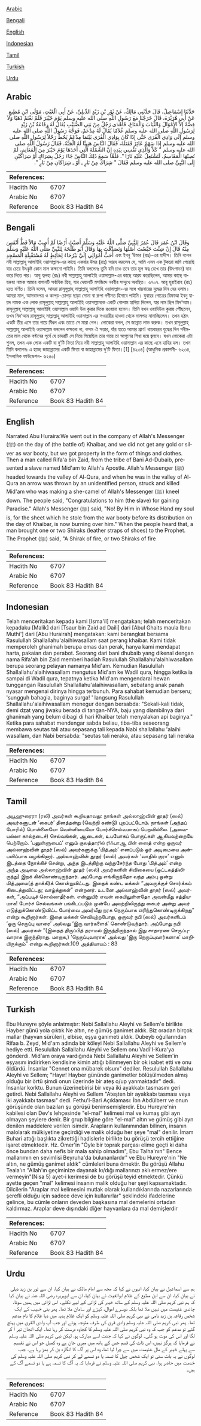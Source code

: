 [Arabic](#arabic)

[Bengali](#bengali)

[English](#english)

[Indonesian](#indonesian)

[Tamil](#tamil)

[Turkish](#turkish)

[Urdu](#urdu)

## Arabic


<div dir="rtl" lang="ar" style={{fontSize:'larger',backgroundColor:'#f8f9fa',padding:20}}>
حَدَّثَنَا إِسْمَاعِيلُ، قَالَ حَدَّثَنِي مَالِكٌ، عَنْ ثَوْرِ بْنِ زَيْدٍ الدِّيلِيِّ، عَنْ أَبِي الْغَيْثِ، مَوْلَى ابْنِ مُطِيعٍ عَنْ أَبِي هُرَيْرَةَ، قَالَ خَرَجْنَا مَعَ رَسُولِ اللَّهِ صلى الله عليه وسلم يَوْمَ خَيْبَرَ فَلَمْ نَغْنَمْ ذَهَبًا وَلاَ فِضَّةً إِلاَّ الأَمْوَالَ وَالثِّيَابَ وَالْمَتَاعَ، فَأَهْدَى رَجُلٌ مِنْ بَنِي الضُّبَيْبِ يُقَالُ لَهُ رِفَاعَةُ بْنُ زَيْدٍ لِرَسُولِ اللَّهِ صلى الله عليه وسلم غُلاَمًا يُقَالُ لَهُ مِدْعَمٌ، فَوَجَّهَ رَسُولُ اللَّهِ صلى الله عليه وسلم إِلَى وَادِي الْقُرَى حَتَّى إِذَا كَانَ بِوَادِي الْقُرَى بَيْنَمَا مِدْعَمٌ يَحُطُّ رَحْلاً لِرَسُولِ اللَّهِ صلى الله عليه وسلم إِذَا سَهْمٌ عَائِرٌ فَقَتَلَهُ، فَقَالَ النَّاسُ هَنِيئًا لَهُ الْجَنَّةُ‏.‏ فَقَالَ رَسُولُ اللَّهِ صلى الله عليه وسلم ‏"‏ كَلاَّ وَالَّذِي نَفْسِي بِيَدِهِ إِنَّ الشَّمْلَةَ الَّتِي أَخَذَهَا يَوْمَ خَيْبَرَ مِنَ الْمَغَانِمِ، لَمْ تُصِبْهَا الْمَقَاسِمُ، لَتَشْتَعِلُ عَلَيْهِ نَارًا ‏"‏‏.‏ فَلَمَّا سَمِعَ ذَلِكَ النَّاسُ جَاءَ رَجُلٌ بِشِرَاكٍ أَوْ شِرَاكَيْنِ إِلَى النَّبِيِّ صلى الله عليه وسلم فَقَالَ ‏"‏ شِرَاكٌ مِنْ نَارٍ ـ أَوْ ـ شِرَاكَانِ مِنْ نَارٍ ‏"‏‏.‏
</div>
<div style={{backgroundColor:'#f8f9fa',padding:20, marginBottom: 10}}><table> <thead> <tr> <th>References:</th> <th></th> </tr> </thead> <tbody><tr><td>Hadith No</td><td>6707</td></tr><tr><td>Arabic No</td><td>6707</td></tr><tr><td>Reference</td><td>Book 83 Hadith 84</td></tr></tbody></table></div>

## Bengali


<div dir="ltr" lang="bn" style={{fontSize:'larger',backgroundColor:'#f8f9fa',padding:20}}>
وَقَالَ ابْنُ عُمَرَ قَالَ عُمَرُ لِلنَّبِيِّ صَلَّى اللَّهُ عَلَيْهِ وَسَلَّمَ أَصَبْتُ أَرْضًا لَمْ أُصِبْ مَالاً قَطُّ أَنْفَسَ مِنْهُ قَالَ إِنْ شِئْتَ حَبَّسْتَ أَصْلَهَا وَتَصَدَّقْتَ بِهَا وَقَالَ أَبُو طَلْحَةَ لِلنَّبِيِّ صَلَّى اللَّهُ عَلَيْهِ وَسَلَّمَ أَحَبُّ أَمْوَالِي إِلَيَّ بَيْرُحَاءَ لِحَائِطٍ لَهُ مُسْتَقْبِلَةِ الْمَسْجِدِ এবং ইবনু ‘উমার (রাঃ)-এর হাদীস। তিনি বলেন নবী সাল্লাল্লাহু আলাইহি ওয়াসাল্লাম-এর কাছে একবার উমর (রাঃ) আরয করলেন যে, আমি এমন এক টুকরো জমি পেয়েছি যার চেয়ে উৎকৃষ্ট কোন মাল কক্ষনো পাইনি। তিনি বললেনঃ তুমি যদি চাও তবে তার মূল স্বত্ব রেখে তার (উৎপাদন) দান করে দিতে পার। আবু ত্বলহা (রাঃ) নবী সাল্লাল্লাহু আলাইহি ওয়াসাল্লাম-এর কাছে আরয করেছিলেন, আমার কাছে বায়রুহা নামক আমার বাগানটি সর্বাধিক প্রিয়, যার দেয়ালটি মসজিদে নববীর সম্মুখে অবস্থিত। ৬৭০৭. আবূ হুরাইরাহ (রাঃ) হতে বর্ণিত। তিনি বলেন, আমরা রাসূলুল্লাহ্ সাল্লাল্লাহু আলাইহি ওয়াসাল্লাম-এর সঙ্গে খায়বারের যুদ্ধের দিন বের হলাম। আমরা মাল, আসবাবপত্র ও কাপড়-চোপড় ছাড়া সোনা বা রুপা গণীমত হিসাবে পাইনি। যুবায়র গোত্রের রিফাআ ইবনু যায়দ নামক এক লোক রাসূলুল্লাহ্ সাল্লাল্লাহু আলাইহি ওয়াসাল্লামকে একটি গোলাম হাদিয়া দিলেন, যার নাম ছিল মিদ‘আম। রাসূলুল্লাহ্ সাল্লাল্লাহু আলাইহি ওয়াসাল্লাম ওয়াদি উল কুরার দিকে রওয়ানা হলেন। তিনি যখন ওয়াদিউল কুরায় পৌঁছলেন, তখন মিদ‘আম রাসূলুল্লাহ্ সাল্লাল্লাহু আলাইহি ওয়াসাল্লাম এর সওয়ারীর হাওদা থেকে মালপত্র নামাচ্ছিলেন। তখন হঠাৎ একটি তীর এসে তার গায়ে বিঁধল এবং তাতে সে মারা গেল। লোকেরা বলল, সে জান্নাত লাভ করুক। তখন রাসূলুল্লাহ্ সাল্লাল্লাহু আলাইহি ওয়াসাল্লাম বললেন কক্ষনো না, কসম ঐ সত্তার, যাঁর হাতে আমার প্রাণ! খায়বারের যুদ্ধের দিন গনীমতের মাল থেকে বণ্টনের পূর্বে যে চাদরটি সে নিয়ে গিয়েছিল তার গায়ে তা আগুনের শিখা হয়ে জ্বলবে। যখন লোকেরা এটা শুনল, তখন এক লোক একটি বা দু’টি ফিতা নিয়ে নবী সাল্লাল্লাহু আলাইহি ওয়াসাল্লাম এর কাছে এসে হাযির হল। তখন তিনি বললেনঃ এ হচ্ছে জাহান্নামের একটি ফিতা বা জাহান্নামের দু’টি ফিতা।[1] [৪২৩৪] (আধুনিক প্রকাশনী- ৬২৩৪, ইসলামিক ফাউন্ডেশন- ৬২৫০)
</div>
<div style={{backgroundColor:'#f8f9fa',padding:20, marginBottom: 10}}><table> <thead> <tr> <th>References:</th> <th></th> </tr> </thead> <tbody><tr><td>Hadith No</td><td>6707</td></tr><tr><td>Arabic No</td><td>6707</td></tr><tr><td>Reference</td><td>Book 83 Hadith 84</td></tr></tbody></table></div>

## English


<div dir="ltr" lang="en" style={{fontSize:'larger',backgroundColor:'#f8f9fa',padding:20}}>
Narrated Abu Huraira:We went out in the company of Allah's Messenger (ﷺ) on the day of (the battle of) Khaibar, and we did not get any gold or silver as war booty, but we got property in the form of things and clothes. Then a man called Rifa'a bin Zaid, from the tribe of Bani Ad-Dubaib, presented a slave named Mid'am to Allah's Apostle. Allah's Messenger (ﷺ) headed towards the valley of Al-Qura, and when he was in the valley of Al- Qura an arrow was thrown by an unidentified person, struck and killed Mid'am who was making a she-camel of Allah's Messenger (ﷺ) kneel down. The people said, "Congratulations to him (the slave) for gaining Paradise." Allah's Messenger (ﷺ) said, "No! By Him in Whose Hand my soul is, for the sheet which he stole from the war booty before its distribution on the day of Khaibar, is now burning over him." When the people heard that, a man brought one or two Shiraks (leather straps of shoes) to the Prophet. The Prophet (ﷺ) said, "A Shirak of fire, or two Shiraks of fire
</div>
<div style={{backgroundColor:'#f8f9fa',padding:20, marginBottom: 10}}><table> <thead> <tr> <th>References:</th> <th></th> </tr> </thead> <tbody><tr><td>Hadith No</td><td>6707</td></tr><tr><td>Arabic No</td><td>6707</td></tr><tr><td>Reference</td><td>Book 83 Hadith 84</td></tr></tbody></table></div>

## Indonesian


<div dir="ltr" lang="id" style={{fontSize:'larger',backgroundColor:'#f8f9fa',padding:20}}>
Telah menceritakan kepada kami [Isma'il] mengatakan; telah menceritakan kepadaku [Malik] dari [Tsaur bin Zaid ad Daili] dari [Abul Ghaits maula Ibnu Muthi'] dari [Abu Hurairah] mengatakan: kami berangkat bersama Rasulullah Shallallahu'alaihiwasallam saat perang khaibar. Kami tidak memperoleh ghanimah berupa emas dan perak, hanya kami mendapat harta, pakaian dan perabot. Seorang dari bani dhubaib yang dikenal dengan nama Rifa'ah bin Zaid memberi hadiah Rasulullah Shallallahu'alaihiwasallam berupa seorang pelayan namanya Mid'am. Kemudian Rasulullah Shallallahu'alaihiwasallam mengutus Mid'am ke Wadil qura, hingga ketika ia sampai di Wadil qura, tepatnya ketika Mid'am mengendarai hewan tunggangan Rasulullah Shallallahu'alaihiwasallam, sebatang anak panah nyasar mengenai dirinya hingga terbunuh. Para sahabat kemudian berseru; 'sungguh bahagia, baginya surga! ' langsung Rasulullah Shallallahu'alaihiwasallam menegur dengan bersabda: "Sekali-kali tidak, demi dzat yang jiwaku berada di tangan-NYA, baju yang diambilnya dari ghanimah yang belum dibagi di hari Khaibar telah menyalakan api baginya." Ketika para sahabat mendengar sabda beliau, tiba-tiba seseorang membawa seutas tali atau sepasang tali kepada Nabi shallallahu 'alaihi wasallam, dan Nabi bersabda: "seutas tali neraka, atau sepasang tali neraka
</div>
<div style={{backgroundColor:'#f8f9fa',padding:20, marginBottom: 10}}><table> <thead> <tr> <th>References:</th> <th></th> </tr> </thead> <tbody><tr><td>Hadith No</td><td>6707</td></tr><tr><td>Arabic No</td><td>6707</td></tr><tr><td>Reference</td><td>Book 83 Hadith 84</td></tr></tbody></table></div>

## Tamil


<div dir="ltr" lang="ta" style={{fontSize:'larger',backgroundColor:'#f8f9fa',padding:20}}>
அபூஹுரைரா (ரலி) அவர்கள் கூறியதாவது: நாங்கள் அல்லாஹ்வின் தூதர் (ஸல்) அவர்களுடன் ‘கைபர்’ தினத்தன்று (வெற்றி கண்டு) புறப்பட்டோம். நாங்கள் (அந்தப் போரில்) பொன்னையோ வெள்ளியையோ போர்ச்செல்வமாகப் பெறவில்லை. (அவையல்லா கால்நடைச்) செல்வங்கள், ஆடைகள், உபயோகப் பொருட்கள் ஆகியவற்றையே பெற்றோம். ‘பனுள்ளுபைப்’ எனும் குலத்தாரில் ரிஃபாஆ பின் ஸைத் என்ற ஒருவர் அல்லாஹ்வின் தூதர் (ஸல்) அவர்களுக்கு ‘மித்அம்’ எனப்படும் ஓர் அடிமையை அன்பளிப்பாக வழங்கினார். அல்லாஹ்வின் தூதர் (ஸல்) அவர்கள் ‘வாதில் குரா’ எனும் இடத்தை நோக்கிச் சென்று, அந்த இடத்திற்கு வந்துசேர்ந்த போது ‘மித்அம்’ என்ற அந்த அடிமை அல்லாஹ்வின் தூதர் (ஸல்) அவர்களின் சிவிகையை (ஒட்டகத்திலிருந்து) இறக் கிக்கொண்டிருந்தார். அப்போது எங்கிருந்தோ வந்த அம்பு ஒன்று மித்அமை(த் தாக்கி)க் கொன்றுவிட்டது. இதைக் கண்ட மக்கள் “அவருக்குச் சொர்க்கம் கிடைத்துவிட்டது; வாழ்த்துகள்” என்றனர். உடனே அல்லாஹ்வின் தூதர் (ஸல்) அவர்கள், “அப்படிச் சொல்லாதீர்கள். என்னுயிர் எவன் கையிலுள்ளதோ அவன்மீது சத்தியமாக! போர்ச் செல்வங்கள் பங்கிடப்படும் முன்பே அவற்றிலிருந்து கைபர் அன்று அவர் எடுத்துக்கொண்டுவிட்ட போர்வை அவர்மீது நரக நெருப்பாக எரிந்துகொண்டிருக்கிறது” என்று கூறினார்கள். இதை மக்கள் செவியுற்றபோது, ஒருவர் நபி (ஸல்) அவர்களிடம் ‘ஒரு செருப்பு வாரை’ அல்லது ‘இரு வார்களைக்’ கொண்டுவந்தார். அப்போது நபி (ஸல்) அவர்கள் “(இதைத் திருப்பித் தராமல் இருந்திருந்தால் இது சாதாரண செருப்புவாராக இருந்திராது. மாறாக,) ‘நெருப்புவாராக’ அல்லது ‘இரு நெருப்புவார்களாக’ மாறியிருக்கும்” என்று கூறினார்கள்.109 அத்தியாயம் : 83
</div>
<div style={{backgroundColor:'#f8f9fa',padding:20, marginBottom: 10}}><table> <thead> <tr> <th>References:</th> <th></th> </tr> </thead> <tbody><tr><td>Hadith No</td><td>6707</td></tr><tr><td>Arabic No</td><td>6707</td></tr><tr><td>Reference</td><td>Book 83 Hadith 84</td></tr></tbody></table></div>

## Turkish


<div dir="ltr" lang="tr" style={{fontSize:'larger',backgroundColor:'#f8f9fa',padding:20}}>
Ebu Hureyre şöyle anlatmıştır: Nebi Sallallahu Aleyhi ve Sellem'e birlikte Hayber günü yola çıktık Ne altın, ne gümüş ganimet aldık. Biz oradan birçok mallar (hayvan sürüleri), elbise, eşya ganimeti aldık. Dubeyb oğullarından Rifaa b. Zeyd, Mid'am adında bir köleyi Nebi Sallallahu Aleyhi ve Sellem'e hediye etti. Resulullah Sallallahu Aleyhi ve Sellem onu Vadi'l-Kura'ya gönderdi. Mid'am oraya vardığında Nebi Sallallahu Aleyhi ve Sellem'in eşyasını indirirken kendisine kimin attığı bilinmeyen bir ok isabet etti ve onu öldürdü. İnsanlar "Cennet ona mübarek olsunı" dediler. Resulullah Sallallahu Aleyhi ve Sellem; "Hayır! Hayber gününde ganimetler bölüşülmeden almış olduğu bir örtü şimdi onun üzerinde bir ateş o/up yanmaktadır" dedi. İnsanlar korktu. Bunun üzerinebirisi bir veya iki ayakkabı tasmasını geri getirdi. Nebi Sallallahu Aleyhi ve Sellem "Ateşten bir ayakkabı tasması veya iki ayakkabı tasması" dedi. Fethu'l-Bari Açıklaması: İbn Abdülberr ve onun görüşünde olan bazıları şu görüşü benimsemişlerdir. Ebu Hureyre'nin kabilesi olan Dev's lehçesinde "el-mal" kelimesi mal ve kumaş gibi ayn olmayan şeylere denir. Bir grup bilgine göre "el-mal" altın ve gümüş gibi ayn denilen maddelere verilen isimdir. Arapların kullanımından bilinen, insanın malolarak mülkiyetine geçirdiği ve malik olduğu her şeye "mal" denilir. İmam Buhari attığı başlıkta zikrettiği hadislerle birlikte bu görüşü tercih ettiğine işaret etmektedir. Hz. Ömer'in "Öyle bir toprak parçası elime geçti ki daha önce bundan daha nefis bir mala sahip olmadım", Ebu Talha'nın" Bence mallarımın en sevimlisi Beyruha'da bulunanlardır" ve Ebu Hureyre'nin "Ne altın, ne gümüş ganimet aldık" cümleleri buna örnektir. Bu görüşü Allahu Teala'ın "Allah'ın geçiminize dayanak kı/dığı mallarınızı aklı ermez/ere vermeyin"(Nisa 5) ayet-i kerimesi de bu görüşü teyid etmektedir. Çünkü ayette geçen "mal" kelimesi insanın malik olduğu her şeyi kapsamaktadır. Dilcilerin "Araplar mal kelimesini mutlak olarak kullandıklarında nazarlarında şerefli olduğu için sadece deve için kullanırlar" şeklindeki ifadelerine gelince, bu cümle onların deveden başkasına mal demelerini ortadan kaldırmaz. Araplar deve dışındaki diğer hayvanlara da mal demişlerdir
</div>
<div style={{backgroundColor:'#f8f9fa',padding:20, marginBottom: 10}}><table> <thead> <tr> <th>References:</th> <th></th> </tr> </thead> <tbody><tr><td>Hadith No</td><td>6707</td></tr><tr><td>Arabic No</td><td>6707</td></tr><tr><td>Reference</td><td>Book 83 Hadith 84</td></tr></tbody></table></div>

## Urdu


<div dir="rtl" lang="ur" style={{fontSize:'larger',backgroundColor:'#f8f9fa',padding:20}}>
ہم سے اسماعیل نے بیان کیا، انہوں نے کہا کہ مجھ سے امام مالک نے بیان کیا، ان سے ثور بن زید دیلی نے بیان کیا، ان سے ابن مطیع کے غلام ابوالغیث نے بیان کیا، ان سے ابوہریرہ رضی اللہ عنہ نے بیان کیا کہ ہم نبی کریم صلی اللہ علیہ وسلم کے ساتھ خیبر کی لڑائی کے لیے نکلے۔ اس لڑائی میں ہمیں سونا، چاندی غنیمت میں نہیں ملا تھا بلکہ دوسرے اموال، کپڑے اور سامان ملا تھا۔ پھر بنی خبیب کے ایک شخص رفاعہ بن زید نامی نے نبی کریم صلی اللہ علیہ وسلم کو ایک غلام ہدیہ میں دیا غلام کا نام مدعم تھا۔ پھر نبی کریم صلی اللہ علیہ وسلم وادی قریٰ کی طرف متوجہ ہوئے اور جب آپ وادی القریٰ میں پہنچ گئے تو مدعم کو جب کہ وہ نبی کریم صلی اللہ علیہ وسلم کا کجاوہ درست کر رہا تھا۔ ایک انجان تیر آ کر لگا اور اس کی موت ہو گئی۔ لوگوں نے کہا کہ جنت اسے مبارک ہو، لیکن نبی کریم صلی اللہ علیہ وسلم نے فرمایا کہ ہرگز نہیں، اس ذات کی قسم جس کے ہاتھ میں میری جان ہے وہ کمبل جو اس نے تقسیم سے پہلے خیبر کے مال غنیمت میں سے چرا لیا تھا، وہ اس پر آگ کا انگارہ بن کر بھڑ رہا ہے۔ جب لوگوں نے یہ بات سنی تو ایک شخص چپل کا تسمہ یا دو تسمے لے کر نبی کریم صلی اللہ علیہ وسلم کی خدمت میں حاضر ہوا، نبی کریم صلی اللہ علیہ وسلم نے فرمایا کہ یہ آگ کا تسمہ ہے یا دو تسمے آگ کے ہیں۔
</div>
<div style={{backgroundColor:'#f8f9fa',padding:20, marginBottom: 10}}><table> <thead> <tr> <th>References:</th> <th></th> </tr> </thead> <tbody><tr><td>Hadith No</td><td>6707</td></tr><tr><td>Arabic No</td><td>6707</td></tr><tr><td>Reference</td><td>Book 83 Hadith 84</td></tr></tbody></table></div>